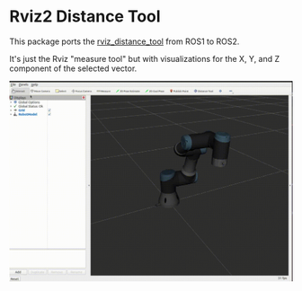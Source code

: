 # Rviz2 Distance Tool

This package ports the [rviz_distance_tool](https://github.com/Jmeyer1292/rviz_distance_tool) from ROS1 to ROS2.

It's just the Rviz "measure tool" but with visualizations for the X, Y, and Z component of the selected vector.

![demo](demo.gif)